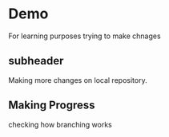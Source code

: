# Demo

For learning purposes
trying to make chnages

## subheader

Making more changes on local repository.

## Making Progress

checking how branching works

